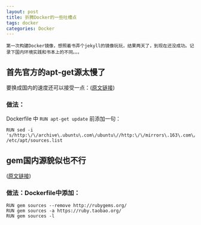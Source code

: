 ```yaml
---
layout: post
title: 折腾Docker的一些吐槽点
tags: docker
categories: Docker
---
```


```
第一次构建Docker镜像，想照着书弄个jekyll的镜像玩玩，结果两天了，到现在还没成功。记录下国内环境实践和书本上的不同。。。
```

## 首先官方的apt-get源太慢了
要换成国内的速度还可以接受一点：([原文链接](http://jamlee.cn/2015/03/22/docker与精彩的shell/))

### 做法：
Dockerfile 中 `RUN apt-get update` 前添加一句：
~~~shell
RUN sed -i 's/http:\/\/archive\.ubuntu\.com\/ubuntu\//http:\/\/mirrors\.163\.com\/ubuntu\//g' /etc/apt/sources.list
~~~


## gem国内源貌似也不行
([原文链接](http://www.haorooms.com/post/gem_not_use))

### 做法：Dockerfile中添加：
~~~shell
RUN gem sources --remove http://rubygems.org/
RUN gem sources -a https://ruby.taobao.org/
RUN gem sources -l
~~~
